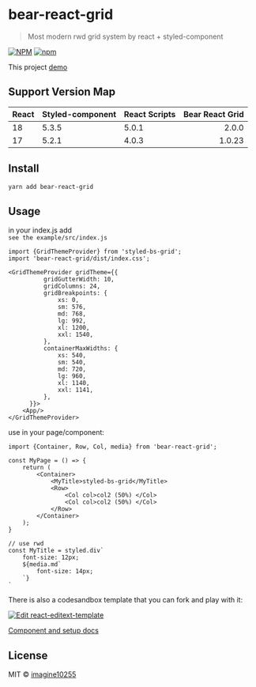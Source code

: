 # bear-react-grid

> Most modern rwd grid system by react + styled-component


[![NPM](https://img.shields.io/npm/v/bear-react-grid.svg)](https://www.npmjs.com/package/bear-react-grid)
[![npm](https://img.shields.io/npm/dm/bear-react-grid.svg)](https://www.npmjs.com/package/bear-react-grid)

This project [demo](https://imagine10255.github.io/bear-react-grid/)

## Support Version Map

React | Styled-component | React Scripts | Bear React Grid | 
------|:-----------------|---------------|----------------:|
18    | 5.3.5            | 5.0.1         |           2.0.0 |
17    | 5.2.1            | 4.0.3         |          1.0.23 |

## Install

```bash
yarn add bear-react-grid
```

## Usage
in your index.js add  
`see the example/src/index.js`

```tsx
import {GridThemeProvider} from 'styled-bs-grid';
import 'bear-react-grid/dist/index.css';

<GridThemeProvider gridTheme={{
          gridGutterWidth: 10,
          gridColumns: 24,
          gridBreakpoints: {
              xs: 0,
              sm: 576,
              md: 768,
              lg: 992,
              xl: 1200,
              xxl: 1540,
          },
          containerMaxWidths: {
              xs: 540,
              sm: 540,
              md: 720,
              lg: 960,
              xl: 1140,
              xxl: 1141,
          },
      }}>
    <App/>
</GridThemeProvider>
```

use in your page/component:
```tsx
import {Container, Row, Col, media} from 'bear-react-grid';

const MyPage = () => {
    return (
        <Container>
            <MyTitle>styled-bs-grid</MyTitle>
            <Row>
                <Col col>col2 (50%) </Col>
                <Col col>col2 (50%) </Col>
            </Row>
        </Container>
    );
}

// use rwd
const MyTitle = styled.div`
    font-size: 12px;
    ${media.md`
        font-size: 14px;
    `}
`

```

There is also a codesandbox template that you can fork and play with it:

[![Edit react-editext-template](https://codesandbox.io/static/img/play-codesandbox.svg)](https://codesandbox.io/s/bear-react-grid-lqsn6)

[Component and setup docs](./docs/component.md)


## License

MIT © [imagine10255](https://github.com/imagine10255)
